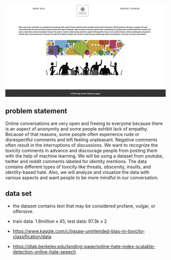 ![Toxicity Analyzer](toxicity.GIF)

## problem statement
Online conversations are very open and freeing to everyone because there is an aspect of anonymity and some people exhibit lack of empathy. Because of that reasons, some people often experience rude or disrespectful comments and left feeling unpleasant. Negative comments often result in the interruptions of discussions. We want to recognize the toxicity comments in advance and discourage people from posting them with the help of machine learning. We will be using a dataset from youtube, twitter and reddit comments labeled for identity mentions. The data contains different types of toxicity like threats, obscenity, insults, and identity-based hate. Also, we will analyze and visualize the data with various aspects and want people to be more mindful in our conversation.

## data set

* the dataset contains text that may be considered profane, vulgar, or offensive.
* train data: 1.8million x 45, test data: 97.3k x 2

* https://www.kaggle.com/c/jigsaw-unintended-bias-in-toxicity-classification/data 
* https://dlab.berkeley.edu/landing-page/online-hate-index-scalable-detection-online-hate-speech
<br>
